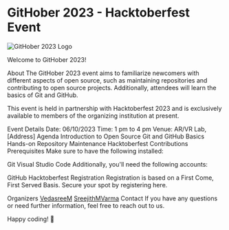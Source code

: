 # GitHober 2023 - Hacktoberfest Event

![GitHober 2023 Logo](![githober_banner](https://github.com/VedasreeM/Githober23/assets/126886440/c13932d6-45af-4ef8-a5a2-80a5a20e2223))

Welcome to GitHober 2023!

About
The GitHober 2023 event aims to familiarize newcomers with different aspects of open source, such as maintaining repositories and contributing to open source projects. Additionally, attendees will learn the basics of Git and GitHub.

This event is held in partnership with Hacktoberfest 2023 and is exclusively available to members of the organizing institution at present.

Event Details
Date: 06/10/2023
Time: 1 pm to 4 pm
Venue: AR/VR Lab, [Address]
Agenda
Introduction to Open Source
Git and GitHub Basics
Hands-on Repository Maintenance
Hacktoberfest Contributions
Prerequisites
Make sure to have the following installed:

Git
Visual Studio Code
Additionally, you'll need the following accounts:

GitHub
Hacktoberfest
Registration
Registration is based on a First Come, First Served Basis. Secure your spot by registering here.

Organizers
[VedasreeM](https://github.com/SreejithMVarma)
[SreejithMVarma](https://github.com/VedasreeM)
Contact
If you have any questions or need further information, feel free to reach out to us.

Happy coding! 🚀
